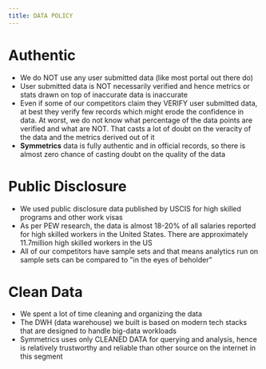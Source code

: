 ```yaml
---
title: DATA POLICY
---
```


# Authentic
- We do NOT use any user submitted data (like most portal out there do)
- User submitted data is NOT necessarily verified and hence metrics or stats drawn on top of inaccurate data is inaccurate
- Even if some of our competitors claim they VERIFY user submitted data, at best they verify few records which might erode the confidence in data. At worst, we do not know what percentage of the data points are verified and what are NOT. That casts a lot of doubt on the veracity of the data and the metrics derived out of it
- <strong>Symmetrics</strong> data is fully authentic and in official records, so there is almost zero chance of casting doubt on the quality of the data

# Public Disclosure
- We used public disclosure data published by USCIS for high skilled programs and other work visas
- As per PEW research, the data is almost 18-20% of all salaries reported for high skilled workers in the United States. There are approximately 11.7million high skilled workers in the US
- All of our competitors have sample sets and that means analytics run on sample sets can be compared to "in the eyes of beholder"

# Clean Data
- We spent a lot of time cleaning and organizing the data
- The DWH (data warehouse) we built is based on modern tech stacks that are designed to handle big-data workloads
- Symmetrics uses only CLEANED DATA for querying and analysis, hence is relatively trustworthy and reliable than other source on the internet in this segment
